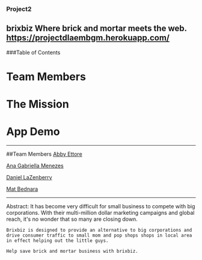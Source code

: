 ### Project2
**brixbiz**
Where brick and mortar meets the web.
https://projectdlaembgm.herokuapp.com/
---

###Table of Contents
# Team Members
# The Mission
# App Demo

---
##Team Members
[Abby Ettore](https://github.com/abigailettore)

[Ana Gabriella Menezes](https://github.com/anagabitec)

[Daniel LaZenberry](https://github.com/DanLaZ)

[Mat Bednara](https://github.com/CodeNode21)

---
Abstract:
    It has become very difficult for small business to compete with big corporations. With their multi-million dollar marketing campaigns and global reach, it's no wonder that so many are closing down.

    Brixbiz is designed to provide an alternative to big corporations and drive consumer traffic to small mom and pop shops shops in local area in effect helping out the little guys. 

    Help save brick and mortar business with brixbiz.







